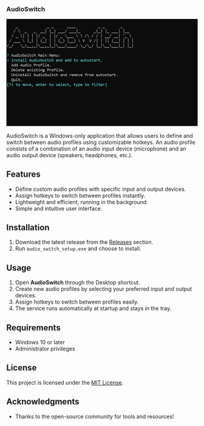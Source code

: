 ### AudioSwitch

![Screenshot of the AudioSwitch setup menu.](./Screenshot.png)

AudioSwitch is a Windows-only application that allows users to define and switch between audio profiles using customizable hotkeys. An audio profile consists of a combination of an audio input device (microphone) and an audio output device (speakers, headphones, etc.).

## Features

- Define custom audio profiles with specific input and output devices.
- Assign hotkeys to switch between profiles instantly.
- Lightweight and efficient, running in the background.
- Simple and intuitive user interface.

## Installation

1. Download the latest release from the [Releases](https://github.com/FinalSh4re/AudioSwitch/releases/) section.
2. Run `audio_switch_setup.exe` and choose to install.

## Usage

1. Open **AudioSwitch** through the Desktop shortcut.
2. Create new audio profiles by selecting your preferred input and output devices.
3. Assign hotkeys to switch between profiles easily.
4. The service runs automatically at startup and stays in the tray. 

## Requirements

- Windows 10 or later
- Administrator privileges

## License

This project is licensed under the [MIT License](LICENSE).

## Acknowledgments

- Thanks to the open-source community for tools and resources!

